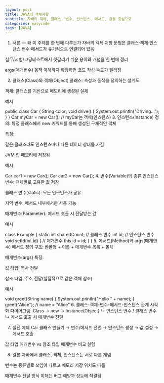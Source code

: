```yaml
---
layout: post
title: JAVA의 객체지향
subtitle: 자바의 객체, 클래스, 변수, 인스턴스, 메서드, 값을 중심으로
categories: easycode
tags: [JAVA]
---
```



1. 서론 — 왜 이 주제를 한 번에 다루는가
자바의 객체 지향 문법은 클래스·객체·인스턴스·변수·메서드가 유기적으로 연결되어 있음

실무/시험/코딩테스트에서 헷갈리기 쉬운 용어와 개념을 한 번에 정리

args(매개변수) 동작 이해까지 확장하면 코드 작성 속도가 빨라짐

2. 클래스(Class)와 객체(Object)
클래스: 속성과 동작을 정의하는 설계도

객체: 클래스를 기반으로 메모리에 생성된 실체

예시

public class Car {
    String color;
    void drive() {
        System.out.println("Driving...");
    }
}
Car myCar = new Car(); // myCar는 객체(인스턴스)
3. 인스턴스(Instance)
정의: 특정 클래스에서 new 키워드를 통해 생성된 구체적인 객체

특징:

같은 클래스라도 인스턴스마다 다른 데이터 상태를 가짐

JVM 힙 메모리에 저장됨

예시

Car car1 = new Car();
Car car2 = new Car();
4. 변수(Variable)의 종류
인스턴스 변수: 객체별로 고유한 값 저장

클래스 변수(static): 모든 인스턴스가 공유

지역 변수: 메서드 내부에서만 사용 가능

매개변수(Parameter): 메서드 호출 시 전달받는 값

예시

class Example {
    static int sharedCount; // 클래스 변수
    int id;                 // 인스턴스 변수
    void setId(int id) {    // 매개변수
        this.id = id;
    }
}
5. 메서드(Method)와 args(매개변수)
메서드 정의 구조: 반환형 + 이름 + 매개변수 목록 + 몸체

매개변수(args) 특징:

값 타입: 복사 전달

참조 타입: 주소 전달(실질적으로 같은 객체 참조)

예시

void greet(String name) {
    System.out.println("Hello " + name);
}
greet("Alice"); // name = "Alice"
6. 클래스-객체-변수-메서드-인스턴스 관계 시각화
다이어그램:
Class → new → Instance(Object)
↳ 인스턴스 변수 / 클래스 변수
↳ 메서드 호출 시 매개변수 전달

7. 실전 예제
Car 클래스 만들기 → 변수/메서드 선언 → 인스턴스 생성 → 값 설정 → 메서드 호출

값 타입 매개변수 vs 참조 타입 매개변수 비교 실험

8. 결론
자바에서 클래스, 객체, 인스턴스는 서로 다른 개념

변수는 종류별로 쓰임이 다르고 메모리 저장 위치도 다름

매개변수 전달 방식 이해는 버그 예방과 성능에 직결됨








